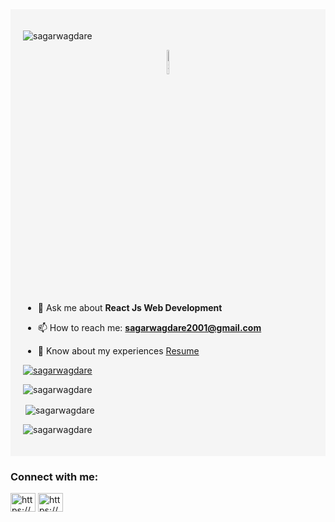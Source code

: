 
<div style="background-color: #f5f5f5; padding: 20px;">
<p align="left"> <img src="https://komarev.com/ghpvc/?username=sagarwagdare&label=Profile%20views&color=F40B0C&bgColor=#FFFFFF&style=flat" alt="sagarwagdare" /> </p>
<!-- <img  src="https://www.wingstechsolutions.com/wp-content/uploads/2022/03/full-stack-development.gif" alt="Sagar Wagdare" width="100%" height="auto"/> -->
  
  <p align="center"> <img src="https://raw.githubusercontent.com/Tarikul-Islam-Anik/Animated-Fluent-Emojis/master/Emojis/Smilies/Beaming%20Face%20with%20Smiling%20Eyes.png" alt="Slightly Smiling Face" width="10%" height="10%" /> </p>



- 💬 Ask me about **React Js Web Development** 

- 📫 How to reach me: **sagarwagdare2001@gmail.com**
- 📄 Know about my experiences [Resume](https://docs.google.com/document/d/1qzekEJkiCIAqrBWDEmct5k5FXV7xVp82T7dEZMj7uGA/edit?usp=sharing)

 <p align="left"> <a href="https://github.com/ryo-ma/github-profile-trophy"><img src="https://github-profile-trophy.vercel.app/?username=sagarwagdare" alt="sagarwagdare" /></a> </p>
<p><img align="center" src="https://github-readme-stats.vercel.app/api/top-langs?username=sagarwagdare&show_icons=true&locale=en&layout=compact" alt="sagarwagdare" /></p>

<p>&nbsp;<img align="center" src="https://github-readme-stats.vercel.app/api?username=sagarwagdare&show_icons=true&locale=en" alt="sagarwagdare" /></p>

<p><img align="center" src="https://github-readme-streak-stats.herokuapp.com/?user=sagarwagdare&" alt="sagarwagdare" /></p>
</div>

<h3 align="left">Connect with me:</h3>
<p align="left">
<a href="https://www.linkedin.com/in/sagarwagdare/" target="blank"><img align="center" src="https://raw.githubusercontent.com/rahuldkjain/github-profile-readme-generator/master/src/images/icons/Social/linked-in-alt.svg" alt="https://www.linkedin.com/in/sagarwagdare/" height="30" width="40" /></a>
<a href="https://www.instagram.com/whois_sagar._/" target="blank"><img align="center" src="https://raw.githubusercontent.com/rahuldkjain/github-profile-readme-generator/master/src/images/icons/Social/instagram.svg" alt="https://www.instagram.com/whois_sagar._/" height="30" width="40" /></a>
</p>
